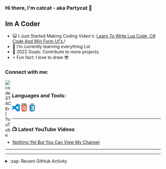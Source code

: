 ### Hi there, I'm catcat - aka Partycat 👋 



## Im A Coder

- 😺 I Just Started Making Coding Video's: [Learn To Write Lua Code, C# Code And Win Form UI's.][youtube]!
- 🌱 I’m currently learning everything Lol
- 🥅 2022 Goals: Contribute to more projects.
- ⚡ Fun fact: I love to draw 😎

### Connect with me:


[<img align="left" alt="codeSTACKr | YouTube" width="22px" src="https://cdn.jsdelivr.net/npm/simple-icons@v3/icons/youtube.svg" />][youtube]



<br />

### Languages and Tools:

[<img align="left" alt="Visual Studio Code" width="26px" src="https://raw.githubusercontent.com/github/explore/80688e429a7d4ef2fca1e82350fe8e3517d3494d/topics/visual-studio-code/visual-studio-code.png" />][viscode]
[<img align="left" alt="HTML5" width="26px" src="https://raw.githubusercontent.com/github/explore/80688e429a7d4ef2fca1e82350fe8e3517d3494d/topics/html/html.png" />][html]
[<img align="left" alt="CSS3" width="26px" src="https://raw.githubusercontent.com/github/explore/80688e429a7d4ef2fca1e82350fe8e3517d3494d/topics/css/css.png" />][css]



<br />
<br />

---

### 📺 Latest YouTube Videos

<!-- YOUTUBE:START -->
- [Nothing Yet But You Can View My Channel](https://www.youtube.com/channel/UCsOb_O9Viw_7Q0lBydhxpTw)
<!-- YOUTUBE:END -->


---




---

<details>
  <summary>:zap: Recent GitHub Activity</summary>
  
<!--START_SECTION:activity-->
1. Nothing To See Here!
<!--END_SECTION:activity-->

</details>




[youtube]: https://www.youtube.com/channel/UCsOb_O9Viw_7Q0lBydhxpTw

[viscode]: https://code.visualstudio.com

[html]: https://www.google.com/search?client=opera-gx&q=html&sourceid=opera&ie=UTF-8&oe=UTF-8

[css]: https://www.google.com/search?client=opera-gx&hs=0vB&sxsrf=AOaemvJkVTJOmh5ZHiMvnwUw4BAwUJdEig:1641237209281&q=css+code&spell=1&sa=X&ved=2ahUKEwivk-eGpZb1AhXpdN8KHTfZB28QirwEKAB6BAgBEDE&biw=1879&bih=931&dpr=1

